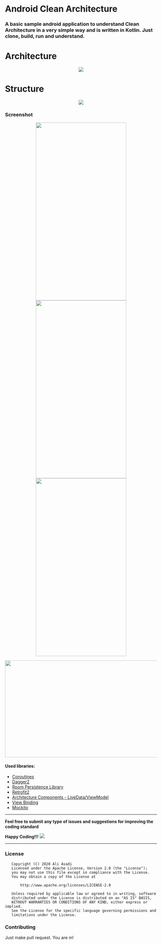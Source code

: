 # Android Clean Architecture

### A basic sample android application to understand Clean Architecture in a very simple way and is written in Kotlin. Just clone, build, run and understand.

# Architecture
<p align="center">
<img src="https://raw.githubusercontent.com/AliAsadi/Android-Clean-Architecture/master/screenshot/architecture0.png">
</p>

# Structure
<p align="center">
<img src="https://raw.githubusercontent.com/AliAsadi/Android-Clean-Architecture/master/screenshot/structure0.png">
</p>


### Screenshot
<p align="center">
<img src="https://raw.githubusercontent.com/AliAsadi/Android-Clean-Architecture/master/screenshot/screen1.png" height="587" width="300">
<img src="https://raw.githubusercontent.com/AliAsadi/Android-Clean-Architecture/master/screenshot/screen2.png" height="587" width="300">
<img src="https://raw.githubusercontent.com/AliAsadi/Android-Clean-Architecture/master/screenshot/screen4.png" height="587" width="300">
</p>

<p align="center">
<img src="https://raw.githubusercontent.com/AliAsadi/Android-Clean-Architecture/master/screenshot/screen3.png" height="320" width="600">
</p>

#### Used libraries:
* [Coroutines](https://kotlinlang.org/docs/reference/coroutines-overview.html)
* [Dagger2](https://dagger.dev/)
* [Room Persistence Library](https://developer.android.com/topic/libraries/architecture/room)
* [Retrofit2](https://github.com/square/retrofit)
* [Architecture Components - LiveData/ViewModel](https://developer.android.com/topic/libraries/architecture/index.html)
* [View Binding](https://developer.android.com/topic/libraries/view-binding)
* [Mockito](https://github.com/mockito/mockito)

--------------------------------------------------------------------------------------------

**Feel free to submit any type of issues and suggestions for improving the coding standard**

**Happy Coding!!!** ![](https://i.imgur.com/rneCZCN.png)

--------------------------------------------------------------------------------------------

### License
```
   Copyright (C) 2020 Ali Asadi
   Licensed under the Apache License, Version 2.0 (the "License");
   you may not use this file except in compliance with the License.
   You may obtain a copy of the License at

       http://www.apache.org/licenses/LICENSE-2.0

   Unless required by applicable law or agreed to in writing, software
   distributed under the License is distributed on an "AS IS" BASIS,
   WITHOUT WARRANTIES OR CONDITIONS OF ANY KIND, either express or implied.
   See the License for the specific language governing permissions and
   limitations under the License.
```

### Contributing
Just make pull request. You are in!
